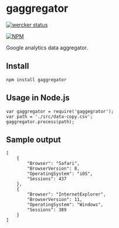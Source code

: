 # gaggregator

[![wercker status](https://app.wercker.com/status/10779ff33d14b4dba0f46e4920203ff9/m/master "wercker status")](https://app.wercker.com/project/bykey/10779ff33d14b4dba0f46e4920203ff9)

[![NPM](https://nodei.co/npm/gaggregator.png)](https://npmjs.org/package/gaggregator)

Google analytics data aggregator.

## Install

```
npm install gaggregator
```

## Usage in Node.js

```
var gaggregator = require('gaggegrator');
var path = './src/data-copy.csv';
gaggregator.process(path);
```

## Sample output

```
[
    {
        "Browser": "Safari",
        "BrowserVersion": 8,
        "OperatingSystem": "iOS",
        "Sessions": 437
    },
    {
        "Browser": "InternetExplorer",
        "BrowserVersion": 11,
        "OperatingSystem": "Windows",
        "Sessions": 389
    }
]
```
